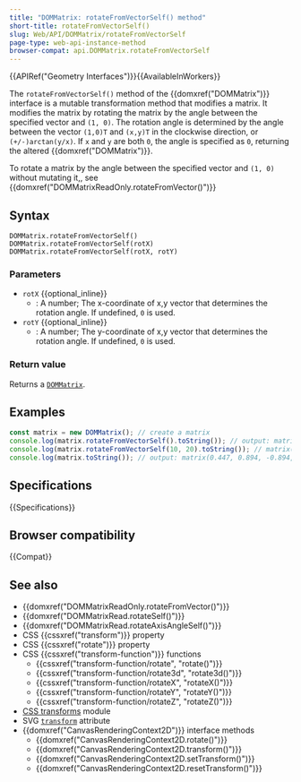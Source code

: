 ```yaml
---
title: "DOMMatrix: rotateFromVectorSelf() method"
short-title: rotateFromVectorSelf()
slug: Web/API/DOMMatrix/rotateFromVectorSelf
page-type: web-api-instance-method
browser-compat: api.DOMMatrix.rotateFromVectorSelf
---
```


{{APIRef("Geometry Interfaces")}}{{AvailableInWorkers}}

The `rotateFromVectorSelf()` method of the {{domxref("DOMMatrix")}} interface is a mutable transformation method that modifies a matrix. It modifies the matrix by rotating the matrix by the angle between the specified vector and `(1, 0)`. The rotation angle is determined by the angle between the vector `(1,0)T` and `(x,y)T` in the clockwise direction, or `(+/-)arctan(y/x)`. If `x` and `y` are both `0`, the angle is specified as `0`, returning the altered {{domxref("DOMMatrix")}}.

To rotate a matrix by the angle between the specified vector and `(1, 0)` without mutating it,, see {{domxref("DOMMatrixReadOnly.rotateFromVector()")}}

## Syntax

```js-nolint
DOMMatrix.rotateFromVectorSelf()
DOMMatrix.rotateFromVectorSelf(rotX)
DOMMatrix.rotateFromVectorSelf(rotX, rotY)
```

### Parameters

- `rotX` {{optional_inline}}
  - : A number; The x-coordinate of x,y vector that determines the rotation angle. If undefined, `0` is used.
- `rotY` {{optional_inline}}
  - : A number; The y-coordinate of x,y vector that determines the rotation angle. If undefined, `0` is used.

### Return value

Returns a [`DOMMatrix`](/en-US/docs/Web/API/DOMMatrix).

## Examples

```js
const matrix = new DOMMatrix(); // create a matrix
console.log(matrix.rotateFromVectorSelf().toString()); // output: matrix(1, 0, 0, 1, 0, 0) (no rotation applied)
console.log(matrix.rotateFromVectorSelf(10, 20).toString()); // matrix(0.447, 0.894, -0.894, 0.447, 0, 0)
console.log(matrix.toString()); // output: matrix(0.447, 0.894, -0.894, 0.447, 0, 0) (same as above)
```

## Specifications

{{Specifications}}

## Browser compatibility

{{Compat}}

## See also

- {{domxref("DOMMatrixReadOnly.rotateFromVector()")}}
- {{domxref("DOMMatrixRead.rotateSelf()")}}
- {{domxref("DOMMatrixRead.rotateAxisAngleSelf()")}}
- CSS {{cssxref("transform")}} property
- CSS {{cssxref("rotate")}} property
- CSS {{cssxref("transform-function")}} functions
  - {{cssxref("transform-function/rotate", "rotate()")}}
  - {{cssxref("transform-function/rotate3d", "rotate3d()")}}
  - {{cssxref("transform-function/rotateX", "rotateX()")}}
  - {{cssxref("transform-function/rotateY", "rotateY()")}}
  - {{cssxref("transform-function/rotateZ", "rotateZ()")}}
- [CSS transforms](/en-US/docs/Web/CSS/CSS_transforms) module
- SVG [`transform`](/en-US/docs/Web/SVG/Attribute/transform) attribute
- {{domxref("CanvasRenderingContext2D")}} interface methods
  - {{domxref("CanvasRenderingContext2D.rotate()")}}
  - {{domxref("CanvasRenderingContext2D.transform()")}}
  - {{domxref("CanvasRenderingContext2D.setTransform()")}}
  - {{domxref("CanvasRenderingContext2D.resetTransform()")}}
